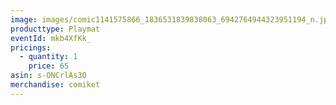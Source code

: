 ```yaml
---
image: images/comic1141575866_1836531839838063_6942764944323951194_n.jpg
producttype: Playmat
eventId: mkb4XfKk_
pricings:
  - quantity: 1
    price: 65
asin: s-ONCrlAs3O
merchandise: comiket
---
```

